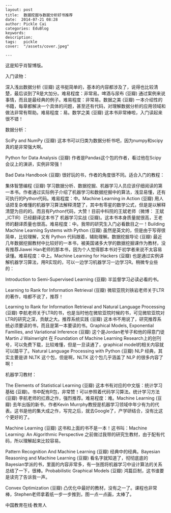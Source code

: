 
    ---
    layout: post  
    title:  数据挖掘与数据分析好书推荐  
    date:  2014-07-21 08:28  
    author: Pickle Cai  
    categories: EduBlog  
    keywords: 
    description:   
    tags:	pickle   
    cover:  "/assets/cover.jpeg"  

    ---  
    
这是知乎肖智博版。

入门读物：

深入浅出数据分析 (豆瓣) 这书挺简单的，基本的内容都涉及了，说得也比较清楚，最后谈到了R是大加分。难易程度：非常易。啤酒与尿布 (豆瓣) 通过案例来说事情，而且是最经典的例子。难易程度：非常易。数据之美 (豆瓣) 一本介绍性的书籍，每章都解决一个具体的问题，甚至还有代码，对理解数据分析的应用领域和做法非常有帮助。难易程度：易。数学之美 (豆瓣) 这本书非常棒啦，入门读起来很不错！

数据分析：

SciPy and NumPy (豆瓣) 这本书可以归类为数据分析书吧，因为numpy和scipy真的是非常强大啊。

Python for Data Analysis (豆瓣) 作者是Pandas这个包的作者，看过他在Scipy会议上的演讲，实例非常强！

Bad Data Handbook (豆瓣) 很好玩的书，作者的角度很不同。适合入门的教程：

集体智慧编程 (豆瓣) 学习数据分析、数据挖掘、机器学习人员应该仔细阅读的第一本书。作者通过实际例子介绍了机器学习和数据挖掘中的算法，浅显易懂，还有可执行的Python代码。难易程度：中。Machine Learning in Action (豆瓣) 用人话把复杂难懂的机器学习算法解释清楚了，其中有零星的数学公式，但是是以解释清楚为目的的。而且有Python代码，大赞！目前中科院的王斌老师（微博： 王斌_ICTIR）已经翻译这本书了 机器学习实战 (豆瓣)。这本书本身质量就很高，王老师的翻译质量也很高。难易程度：中。我带的研究生入门必看数目之一！Building Machine Learning Systems with Python (豆瓣) 虽然是英文的，但是由于写得很简单，比较理解，又有 Python 代码跟着，辅助理解。数据挖掘导论 (豆瓣) 最近几年数据挖掘教材中比较好的一本书，被美国诸多大学的数据挖掘课作为教材，没有推荐Jiawei Han老师的那本书，因为个人觉得那本书对于初学者来说不太容易读懂。难易程度：中上。Machine Learning for Hackers (豆瓣) 也是通过实例讲解机器学习算法，用R实现的，可以一边学习机器学习一边学习R。稍微专业些的：

Introduction to Semi-Supervised Learning (豆瓣) 半监督学习必读必看的书。

Learning to Rank for Information Retrieval (豆瓣) 微软亚院刘铁岩老师关于LTR的著作，啥都不说了，推荐！

Learning to Rank for Information Retrieval and Natural Language Processing (豆瓣) 李航老师关于LTR的书，也是当时他在微软亚院时候的书，可见微软亚院对LTR的研究之深，贡献之大。推荐系统实践 (豆瓣) 这本书不用说了，研究推荐系统必须要读的书，而且是第一本要读的书。Graphical Models, Exponential Families, and Variational Inference (豆瓣) 这个是Jordan老爷子和他的得意门徒 Martin J Wainwright 在 Foundation of Machine Learning Research上的创刊号，可以免费下载，比较难懂，但是一旦读通了，graphical model的相关内容就可以踏平了。Natural Language Processing with Python (豆瓣) NLP 经典，其实主要是讲 NLTK 这个包，但是啊，NLTK 这个包几乎涵盖了 NLP 的很多内容了啊！

机器学习教材：

The Elements of Statistical Learning (豆瓣) 这本书有对应的中文版：统计学习基础 (豆瓣)。书中配有R包，非常赞！可以参照着代码学习算法。统计学习方法 (豆瓣) 李航老师的扛鼎之作，强烈推荐。难易程度：难。Machine Learning (豆瓣) 去年出版的新书，作者Kevin Murrphy教授是机器学习领域中年少有为的代表。这书是他的集大成之作，写完之后，就去Google了，产学研结合，没有比这个更好的了。

Machine Learning (豆瓣) 这书和上面的书不是一本！这书叫：Machine Learning: An Algorithmic Perspective 之前做过我带的研究生教材，由于配有代码，所以理解起来比较容易。

Pattern Recognition And Machine Learning (豆瓣) 经典中的经典。Bayesian Reasoning and Machine Learning (豆瓣) 看名字就知道了，彻彻底底的Bayesian学派的书，里面的内容非常多，有一张图将机器学习中设计算法的关系总结了一下，很棒。Probabilistic Graphical Models (豆瓣) 鸿篇巨制，这书谁要是读完了告诉我一声。

Convex Optimization (豆瓣) 凸优化中最好的教材，没有之一了。课程也非常棒，Stephen老师拿着纸一步一步推到，图一点一点画，太棒了。

		    
 中国教育在线·教育人

